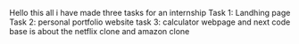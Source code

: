 Hello this all i have made three tasks for an internship 
Task 1: Landhing page
Task 2: personal portfolio website
task 3: calculator webpage
and next code base is about the netflix clone and amazon clone
